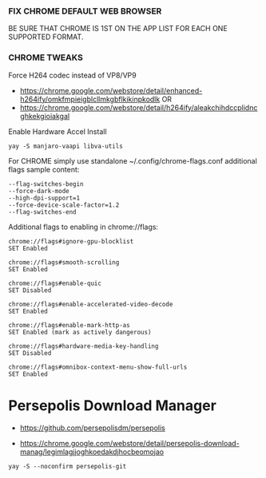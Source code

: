### FIX CHROME DEFAULT WEB BROWSER

BE SURE THAT CHROME IS 1ST ON THE APP LIST FOR EACH ONE SUPPORTED FORMAT. 

### CHROME TWEAKS

Force H264 codec instead of VP8/VP9
- https://chrome.google.com/webstore/detail/enhanced-h264ify/omkfmpieigblcllmkgbflkikinpkodlk
OR
- https://chrome.google.com/webstore/detail/h264ify/aleakchihdccplidncghkekgioiakgal

Enable Hardware Accel
Install 
```
yay -S manjaro-vaapi libva-utils
```

For CHROME simply use standalone ~/.config/chrome-flags.conf additional flags sample content:
```
--flag-switches-begin
--force-dark-mode
--high-dpi-support=1
--force-device-scale-factor=1.2
--flag-switches-end
```

Additional flags to enabling in chrome://flags:
```
chrome://flags#ignore-gpu-blocklist
SET Enabled

chrome://flags#smooth-scrolling
SET Enabled

chrome://flags#enable-quic
SET Disabled

chrome://flags#enable-accelerated-video-decode
SET Enabled

chrome://flags#enable-mark-http-as
SET Enabled (mark as actively dangerous)

chrome://flags#hardware-media-key-handling
SET Disabled

chrome://flags#omnibox-context-menu-show-full-urls
SET Enabled
```

# Persepolis Download Manager 

- https://github.com/persepolisdm/persepolis

- https://chrome.google.com/webstore/detail/persepolis-download-manag/legimlagjjoghkoedakdjhocbeomojao

```
yay -S --noconfirm persepolis-git
```
